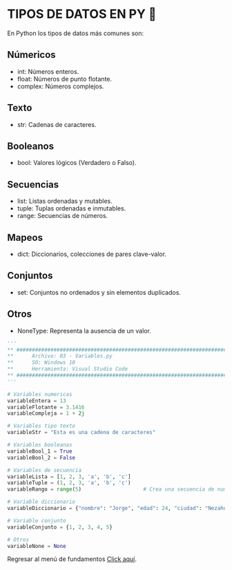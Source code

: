 # TIPOS DE DATOS EN PY :snake:
En Python los tipos de datos más comunes son:

## Númericos
- int: Números enteros.
- float: Números de punto flotante.
- complex: Números complejos.

## Texto
- str: Cadenas de caracteres.

## Booleanos
- bool: Valores lógicos (Verdadero o Falso).

## Secuencias
- list: Listas ordenadas y mutables.
- tuple: Tuplas ordenadas e inmutables.
- range: Secuencias de números.

## Mapeos
- dict: Diccionarios, colecciones de pares clave-valor.

## Conjuntos
- set: Conjuntos no ordenados y sin elementos duplicados.

## Otros
- NoneType: Representa la ausencia de un valor.

```py
'''
** #########################################################################################
**      Archivo: 03 - Variables.py
**      SO: Windows 10
**      Herramienta: Visual Studio Code
** #########################################################################################
'''

# Variables numericas
variableEntera = 13
variableFlotante = 3.1416
variableCompleja = 1 + 2j

# Variables tipo texto
variableStr = "Esta es una cadena de caracteres"

# Variables booleanas
variableBool_1 = True
variableBool_2 = False

# Variables de secuencia
variableLista = [1, 2, 3, 'a', 'b', 'c']
variableTuple = (1, 2, 3, 'a', 'b', 'c')
variableRango = range(5)                    # Crea una secuencia de numeros (0 ~ 4)

# Variable diccionario
variableDiccionario = {"nombre": "Jorge", "edad": 24, "ciudad": "Nezahualcoyotl"}

# Variable conjunto
variableConjunto = {1, 2, 3, 4, 5}

# Otros
variableNone = None
```

Regresar al menú de fundamentos <a href="../01 - FundamentosDeProgramacion/00 - Fundamentos.md">Click aquí</a>.